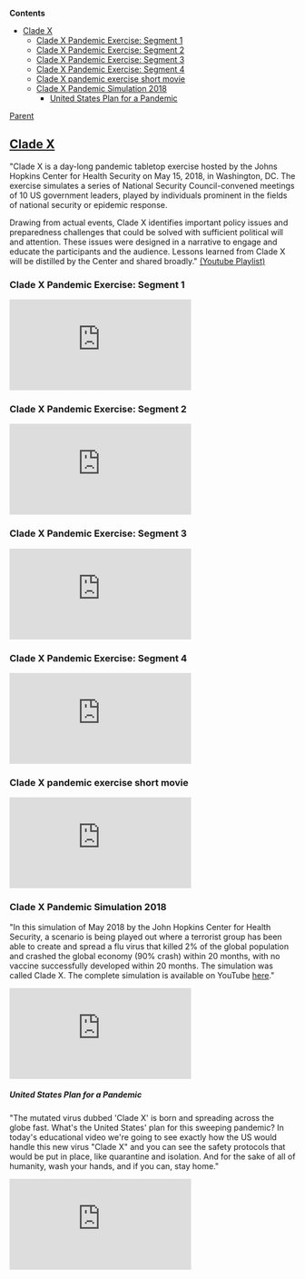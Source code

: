 <!-- START doctoc generated TOC please keep comment here to allow auto update -->
<!-- DON'T EDIT THIS SECTION, INSTEAD RE-RUN doctoc TO UPDATE -->
**Contents**

- [Clade X](#clade-x)
  - [Clade X Pandemic Exercise: Segment 1](#clade-x-pandemic-exercise-segment-1)
  - [Clade X Pandemic Exercise: Segment 2](#clade-x-pandemic-exercise-segment-2)
  - [Clade X Pandemic Exercise: Segment 3](#clade-x-pandemic-exercise-segment-3)
  - [Clade X Pandemic Exercise: Segment 4](#clade-x-pandemic-exercise-segment-4)
  - [Clade X pandemic exercise short movie](#clade-x-pandemic-exercise-short-movie)
  - [Clade X Pandemic Simulation 2018](#clade-x-pandemic-simulation-2018)
      - [United States Plan for a Pandemic](#united-states-plan-for-a-pandemic)

<!-- END doctoc generated TOC please keep comment here to allow auto update -->

[Parent](#pages/blog/cv19/jhchs)

## [Clade X](https://www.centerforhealthsecurity.org/our-work/events/2018_clade_x_exercise/index.html)

"Clade X is a day-long pandemic tabletop exercise hosted by the Johns Hopkins 
Center for Health Security on May 15, 2018, in Washington, DC. The exercise 
simulates a series of National Security Council-convened meetings of 10 US 
government leaders, played by individuals prominent in the fields of national 
security or epidemic response.

Drawing from actual events, Clade X identifies important policy issues and 
preparedness challenges that could be solved with sufficient political will and 
attention. These issues were designed in a narrative to engage and educate the 
participants and the audience. Lessons learned from Clade X will be distilled 
by the Center and shared broadly." [(Youtube Playlist)](https://www.youtube.com/watch?v=sJ1x8SlNxj0&list=PL9-oVXQX88etOom0YJndz0xw21AnQmfvV)

### Clade X Pandemic Exercise: Segment 1
<iframe width="320" height="160" src="https://www.youtube.com/embed/sJ1x8SlNxj0" frameborder="0" allow="accelerometer; autoplay; encrypted-media; gyroscope; picture-in-picture" allowfullscreen></iframe>

### Clade X Pandemic Exercise: Segment 2


<iframe width="320" height="160" src="https://www.youtube.com/embed/-4xiQHv4Y20" frameborder="0" allow="accelerometer; autoplay; encrypted-media; gyroscope; picture-in-picture" allowfullscreen></iframe>


### Clade X Pandemic Exercise: Segment 3

<iframe width="320" height="160" src="https://www.youtube.com/embed/QeRAb5JE1Pw" frameborder="0" allow="accelerometer; autoplay; encrypted-media; gyroscope; picture-in-picture" allowfullscreen></iframe>

### Clade X Pandemic Exercise: Segment 4

<iframe width="320" height="160" src="https://www.youtube.com/embed/tqa7NHq73xM" frameborder="0" allow="accelerometer; autoplay; encrypted-media; gyroscope; picture-in-picture" allowfullscreen></iframe>

### Clade X pandemic exercise short movie

<iframe width="320" height="160" src="https://www.youtube.com/embed/4grOOGZryFo" frameborder="0" allow="accelerometer; autoplay; encrypted-media; gyroscope; picture-in-picture" allowfullscreen></iframe>

### Clade X Pandemic Simulation 2018

"In this simulation of May 2018 by the John Hopkins Center for Health Security, a scenario is being played out where a terrorist group has been able to create and spread a flu virus that killed 2% of the global population and crashed the global economy (90% crash) within 20 months, with no vaccine successfully developed within 20 months. The simulation was called Clade X. 
The complete simulation is available on YouTube 
[here](https://www.youtube.com/results?search_query=Clade+X)."


<iframe width="320" height="160" src="https://www.youtube.com/embed/H_rt6pXO-9U" frameborder="0" allow="accelerometer; autoplay; encrypted-media; gyroscope; picture-in-picture" allowfullscreen></iframe>

##### United States Plan for a Pandemic

"The mutated virus dubbed 'Clade X'  is born and spreading across the globe 
fast. What's the United States' plan for this sweeping pandemic? In today's 
educational video we're going to see exactly how the US would handle this new 
virus "Clade X" and you can see the safety protocols that would be put in 
place, like quarantine and isolation. And for the sake of all of humanity, 
wash your hands, and if you can, stay home."

<iframe width="320" height="160" src="https://www.youtube.com/embed/HVpz19qvllQ" frameborder="0" allow="accelerometer; autoplay; encrypted-media; gyroscope; picture-in-picture" allowfullscreen></iframe>



